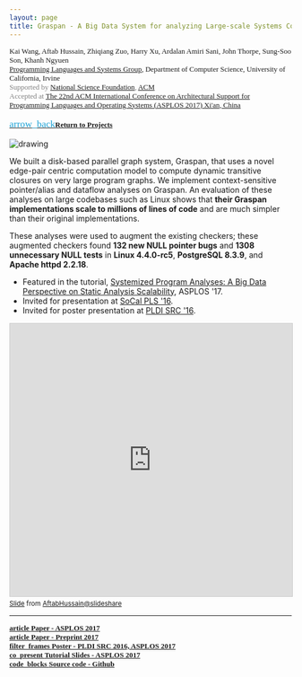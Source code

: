 ```yaml
---
layout: page
title: Graspan - A Big Data System for analyzing Large-scale Systems Code
---
```



<div style="font-family: 'Alata'; font-size: small;">
<span>Kai Wang, Aftab Hussain, Zhiqiang Zuo, Harry Xu, Ardalan
Amiri Sani, John Thorpe, Sung-Soo Son, Khanh Ngyuen    <br></span>
<a href="http://analysys.ics.uci.edu/index.html">Programming Languages and Systems Group</a>, Department of Computer Science, University of California, Irvine 
<span style="color: gray;">
<br> Supported by <a href="https://www.nsf.gov/">National Science Foundation</a>, <a href="https://www.acm.org/">ACM</a>
<br> Accepted at <a href="https://web.archive.org/web/20160610190651/http://novel.ict.ac.cn/ASPLOS2017/">The 22nd ACM International Conference on Architectural Support for Programming Languages and Operating Systems (ASPLOS 2017)
Xi'an, China</a></span> 
<br>
<br>
<a href="../Projects/index.html#graspan-menu"><span class="material-symbols-outlined" style="color: #1ba2d6; font-size: 13pt;">arrow_back</span><b>Return to Projects</b></a>
<br>
<br>
</div>


<style>
img {
  display: block;
  margin-left: auto;
  margin-right: auto;
  max-width: 100%;
  height: auto;
}
</style>

<img src="../images/projects/graspan/tc-system.png" alt="drawing"/>

We built a disk-based parallel graph system, Graspan, that uses a novel
edge-pair centric computation model to compute dynamic transitive closures on
very large program graphs.  We implement context-sensitive pointer/alias and
dataflow analyses on Graspan. An evaluation of these analyses on large
codebases such as Linux shows that **their Graspan implementations scale to
millions of lines of code** and are much simpler than their original
implementations. 

These analyses were used to augment the existing checkers; these augmented
checkers found **132 new NULL pointer bugs** and **1308 unnecessary NULL
tests** in **Linux 4.4.0-rc5**, **PostgreSQL 8.3.9**, and **Apache httpd
2.2.18**.


- Featured in the tutorial, [Systemized Program Analyses: A Big Data Perspective on Static Analysis Scalability](http://web.cs.ucla.edu/~harryxu/asplos-tutorial/main.html), ASPLOS '17. 
- Invited for presentation at [SoCal PLS '16](http://socalpls.github.io/archive/2016nov/).
- Invited for poster presentation at [PLDI SRC '16](https://conf.researchr.org/track/pldi-2016/Student+Research+Competition+(SRC)).

<iframe src="https://www.slideshare.net/slideshow/embed_code/key/OlTw9JzQGcxLa?startSlide=1" width="597" height="486" frameborder="0" marginwidth="0" marginheight="0" scrolling="no" style="border:1px solid #CCC; border-width:1px; margin-bottom:5px;max-width: 100%;" allowfullscreen></iframe><div style="margin-bottom:5px"><small><a href="https://www.slideshare.net/slideshow/graspan-a-big-data-system-for-big-code-analysis/269544838" title="Graspan: A Big Data System for Big Code Analysis" target="_blank">Slide</a> from <a href="https://www.slideshare.net/aftabhussain461" target="_blank">AftabHussain@slideshare</a></small></div>
		
____________________


<div style="font-family: 'Alata'; font-size: small;">
<b>
<a href="https://dl.acm.org/doi/10.1145/3037697.3037744">
<span class="material-symbols-outlined"> article </span>Paper - ASPLOS 2017
</a>
<br>
<a href="/documents/pubs/asplos17-graspan.pdf">
<span class="material-symbols-outlined"> article </span>Paper - Preprint 2017
</a>
<br>
<a href="https://www.slideshare.net/slideshow/graspan-a-big-data-system-for-big-code-analysis/269544838">
<span class="material-symbols-outlined"> filter_frames </span>Poster - PLDI SRC 2016, ASPLOS 2017
</a>
<br>
<a href="/documents/pubs/asplos17-graspan-tutorial.pdf">
<span class="material-symbols-outlined"> co_present </span>Tutorial Slides - ASPLOS 2017
</a>
<br>
<a href="https://github.com/Graspan/graspan-java">
<span class="material-symbols-outlined"> code_blocks </span>Source code - Github
</a>
</b>
</div>

